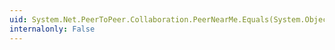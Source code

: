 ```yaml
---
uid: System.Net.PeerToPeer.Collaboration.PeerNearMe.Equals(System.Object,System.Object)
internalonly: False
---
```

